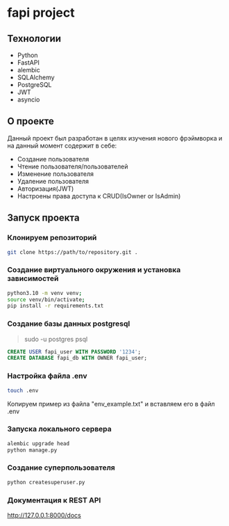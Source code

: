 # fapi project

## Технологии

- Python
- FastAPI
- alembic
- SQLAlchemy
- PostgreSQL
- JWT
- asyncio

## О проекте

Данный проект был разработан в целях изучения нового фрэймворка и на данный момент содержит в себе:
- Создание пользователя
- Чтение пользователя/пользователей
- Изменение пользователя
- Удаление пользователя
- Авторизация(JWT)
- Настроены права доступа к CRUD(IsOwner or IsAdmin)

## Запуск проекта

### Клонируем репозиторий

``` sh
git clone https://path/to/repository.git .
```

### Создание виртуального окружения и установка зависимостей

``` sh
python3.10 -m venv venv;
source venv/bin/activate;
pip install -r requirements.txt
```

### Создание базы данных postgresql

> sudo -u postgres psql

``` sql
CREATE USER fapi_user WITH PASSWORD '1234';
CREATE DATABASE fapi_db WITH OWNER fapi_user;
```

### Настройка файла .env

``` sh
touch .env
```

Копируем пример из файла "env_example.txt" и вставляем его в файл .env

### Запуска локального сервера
``` sh
alembic upgrade head
python manage.py
```

### Создание суперпользователя

``` sh
python createsuperuser.py
```

### Документация к REST API

http://127.0.0.1:8000/docs